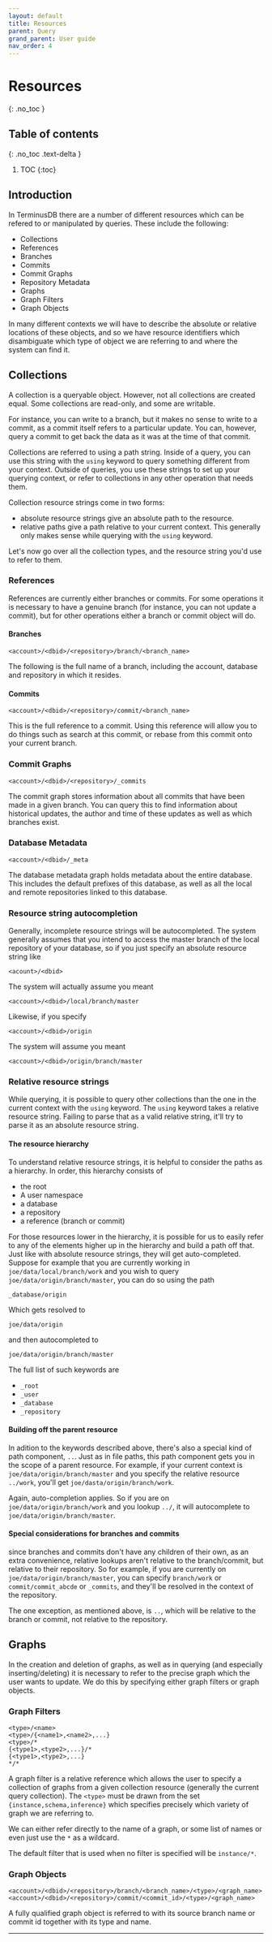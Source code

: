 ```yaml
---
layout: default
title: Resources
parent: Query
grand_parent: User guide
nav_order: 4
---
```


# Resources
{: .no_toc }

## Table of contents
{: .no_toc .text-delta }

1. TOC
{:toc}

## Introduction

In TerminusDB there are a number of different resources which can be
refered to or manipulated by queries. These include the following:

- Collections
 - References
  - Branches
  - Commits
 - Commit Graphs
 - Repository Metadata
- Graphs
 - Graph Filters
 - Graph Objects

In many different contexts we will have to describe the absolute or
relative locations of these objects, and so we have resource
identifiers which disambiguate which type of object we are referring
to and where the system can find it.

## Collections

A collection is a queryable object. However, not all collections are
created equal. Some collections are read-only, and some are writable.

For instance, you can write to a branch, but it makes no sense to
write to a commit, as a commit itself refers to a particular
update. You can, however, query a commit to get back the data as it
was at the time of that commit.

Collections are referred to using a path string. Inside of a query,
you can use this string with the `using` keyword to query something
different from your context. Outside of queries, you use these strings
to set up your querying context, or refer to collections in any other
operation that needs them.

Collection resource strings come in two forms:
- absolute resource strings give an absolute path to the resource.
- relative paths give a path relative to your current context. This
  generally only makes sense while querying with the `using` keyword.
  
Let's now go over all the collection types, and the resource string
you'd use to refer to them.

### References

References are currently either branches or commits. For some
operations it is necessary to have a genuine branch (for instance, you
can not update a commit), but for other operations either a branch or
commit object will do.

#### Branches

```
<account>/<dbid>/<repository>/branch/<branch_name>
```

The following is the full name of a branch, including the account,
database and repository in which it resides.

#### Commits

```
<account>/<dbid>/<repository>/commit/<branch_name>
```

This is the full reference to a commit. Using this reference will
allow you to do things such as search at this commit, or rebase from
this commit onto your current branch.

### Commit Graphs

```
<account>/<dbid>/<repository>/_commits
```

The commit graph stores information about all commits that have been
made in a given branch. You can query this to find information about
historical updates, the author and time of these updates as well as
which branches exist.

### Database Metadata

```
<account>/<dbid>/_meta
```

The database metadata graph holds metadata about the entire
database. This includes the default prefixes of this database, as well
as all the local and remote repositories linked to this database.

### Resource string autocompletion
Generally, incomplete resource strings will be autocompleted. The system generally assumes that you intend to access the master branch of the local repository of your database, so if you just specify an absolute resource string like

```
<acount>/<dbid>
```

The system will actually assume you meant

```
<account>/<dbid>/local/branch/master
```

Likewise, if you specify

```
<account>/<dbid>/origin
```

The system will assume you meant
```
<account>/<dbid>/origin/branch/master
```

### Relative resource strings
While querying, it is possible to query other collections than the one
in the current context with the `using` keyword. The `using` keyword
takes a relative resource string. Failing to parse that as a valid
relative string, it'll try to parse it as an absolute resource string.

#### The resource hierarchy
To understand relative resource strings, it is helpful to consider the paths as a hierarchy. In order, this hierarchy consists of
- the root
- A user namespace
- a database
- a repository
- a reference (branch or commit)

For those resources lower in the hierarchy, it is possible for us to easily refer to any of the elements higher up in the hierarchy and build a path off that. Just like with absolute resource strings, they will get auto-completed. Suppose for example that you are currently working in `joe/data/local/branch/work` and you wish to query `joe/data/origin/branch/master`, you can do so using the path
```
_database/origin
```
Which gets resolved to
```
joe/data/origin
```
and then autocompleted to
```
joe/data/origin/branch/master
```

The full list of such keywords are
- `_root`
- `_user`
- `_database`
- `_repository`

#### Building off the parent resource
In adition to the keywords described above, there's also a special
kind of path component, `..`. Just as in file paths, this path
component gets you in the scope of a parent resource. For example, if
your current context is `joe/data/origin/branch/master` and you
specify the relative resource `../work`, you'll get
`joe/dasta/origin/branch/work`.

Again, auto-completion applies. So if you are on
`joe/data/origin/branch/work` and you lookup `../`, it will
autocomplete to `joe/data/origin/branch/master`.

#### Special considerations for branches and commits
since branches and commits don't have any children of their own, as an
extra convenience, relative lookups aren't relative to the
branch/commit, but relative to their repository. So for example, if
you are currently on `joe/data/origin/branch/master`, you can specify
`branch/work` or `commit/commit_abcde` or `_commits`, and they'll be
resolved in the context of the repository.

The one exception, as mentioned above, is `..`, which will be relative
to the branch or commit, not relative to the repository.

## Graphs

In the creation and deletion of graphs, as well as in querying (and
especially inserting/deleting) it is necessary to refer to the precise
graph which the user wants to update. We do this by specifying either
graph filters or graph objects.

### Graph Filters

```
<type>/<name>
<type>/{<name1>,<name2>,...}
<type>/*
{<type1>,<type2>,...}/*
{<type1>,<type2>,...}
*/*
```

A graph filter is a relative reference which allows the user to specify a collection of graphs from a given collection resource (generally the current query collection). The `<type>` must be drawn from the set `{instance,schema,inference}` which specifies precisely which variety of graph we are referring to.

We can either refer directly to the name of a graph, or some list of names or even just use the `*` as a wildcard.

The default filter that is used when no filter is specified will be `instance/*`.

### Graph Objects

```
<account>/<dbid>/<repository>/branch/<branch_name>/<type>/<graph_name>
<account>/<dbid>/<repository>/commit/<commit_id>/<type>/<graph_name>
```
A fully qualified graph object is referred to with its source branch name or commit id together with its type and name.

---

